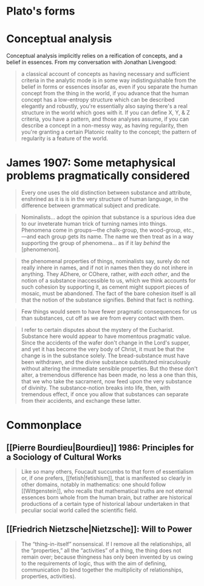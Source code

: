 # Plato's forms

# Conceptual analysis

Conceptual analysis implicitly relies on a reification of concepts, and a belief in essences. From my conversation with Jonathan Livengood:

> a classical account of concepts as having necessary and sufficient criteria in the analytic mode is in some way indistinguishable from the belief in forms or essences insofar as, even if you separate the human concept from the thing in the world, if you advance that the human concept has a low-entropy structure which can be described elegantly and robustly, you're essentially also saying there's a real structure in the world which goes with it. If you can define X, Y, & Z criteria, you have a pattern, and those analyses assume, if you can describe a concept in a non-messy way, as having regularity, then you're granting a certain Platonic reality to the concept; the pattern of regularity is a feature of the world.

# James 1907: Some metaphysical problems pragmatically considered

> Every one uses the old distinction between substance and attribute, enshrined as it is is in the very structure of human language, in the difference between grammatical subject and predicate.

> Nominalists... adopt the opinion that substance is a spurious idea due to our inveterate human trick of turning names into things. Phenomena come in groups—the chalk-group, the wood-group, etc.,—and each group gets its name. The name we then treat as in a way supporting the group of phenomena... as if it lay _behind_ the [phenomenon].

> the phenomenal properties of things, nominalists say, surely do not really inhere in names, and if not in names then they do not inhere in anything. They ADhere, or COhere, rather, _with each other_, and the notion of a substance inaccessible to us, which we think accounts for such cohesion by supporting it, as cement might support pieces of mosaic, must be abandoned. The fact of the bare cohesion itself is all that the notion of the substance signifies. Behind that fact is nothing.

> Few things would seem to have fewer pragmatic consequences for us than substances, cut off as we are from every contact with them.

> I refer to certain disputes about the mystery of the Eucharist. Substance here would appear to have momentous pragmatic value. Since the accidents of the wafer don't change in the Lord's supper, and yet it has become the very body of Christ, it must be that the change is in the substance solely. The bread-substance must have been withdrawn, and the divine substance substituted miraculously without altering the immediate sensible properties. But tho these don't alter, a tremendous difference has been made, no less a one than this, that we who take the sacrament, now feed upon the very substance of divinity. The substance-notion breaks into life, then, with tremendous effect, if once you allow that substances can separate from their accidents, and exchange these latter.

# Commonplace

## [[Pierre Bourdieu|Bourdieu]] 1986: Principles for a Sociology of Cultural Works

> Like so many others, Foucault succumbs to that form of essentialism or, if one prefers, [[fetish|fetishism]], that is manifested so clearly in other domains, notably in mathematics: one should follow [[Wittgenstein]], who recalls that mathematical truths are not eternal essences born whole from the human brain, but rather are historical productions of a certain type of historical labour undertaken in that peculiar social world called the scientific field.

## [[Friedrich Nietzsche|Nietzsche]]: Will to Power

> The “thing-in-itself” nonsensical. If I remove all the relationships, all the “properties,” all the “activities” of a thing, the thing does not remain over; because thingness has only been invented by us owing to the requirements of logic, thus with the aim of defining, communication (to bind together the multiplicity of relationships, properties, activities).

